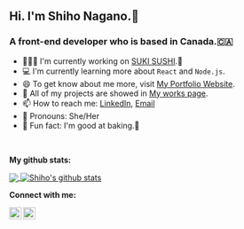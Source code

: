 ## Hi. I'm Shiho Nagano.👋
### A front-end developer who is based in Canada.🇨🇦

- 🏃🏻‍♀️ I'm currently working on [SUKI SUSHI](https://github.com/Shiho317/Sushi-app).🍣
- 💻 I'm currently learning more about `React` and `Node.js`.
- 😄 To get know about me more, visit [My Portfolio Website](https://shiho-nagano.com/).
- 📒 All of my projects are showed in [My works page](https://shiho-nagano.com/work).
- 📫 How to reach me: [LinkedIn](https://www.linkedin.com/in/shiho-nagano-b7518b21b), [Email](mailto:shihonagano9797@gmail.com?subject=[GitHub]%20Source%20Han%20Sans)
- 👤 Pronouns: She/Her
- 🤩 Fun fact: I'm good at baking.🥐

<br/>

**My github stats:**

<a href="https://github.com/Shiho317">
  <img align="center" src="https://github-readme-stats.vercel.app/api/top-langs/?username=Shiho317&theme=light&hide_langs_below=1" />
</a>
<a href="https://github.com/Shiho317">
  <img align="center" src="https://github-readme-stats.vercel.app/api?username=Shiho317&show_icons=true&theme=light&line_height=27" alt="Shiho's github stats" />
</a>

<br/>

**Connect with me:**

<a href="https://www.linkedin.com/in/shiho-nagano-b7518b21b">
  <img align="left" alt="Shiho's linkedin" width="22px" src="https://cdn.jsdelivr.net/npm/simple-icons@v3/icons/linkedin.svg" />
</a>
<a href="https://github.com/Shiho317">
  <img align="left" alt="Shiho's github" width="22px" src="https://cdn.jsdelivr.net/npm/simple-icons@v3/icons/github.svg" />
</a>
